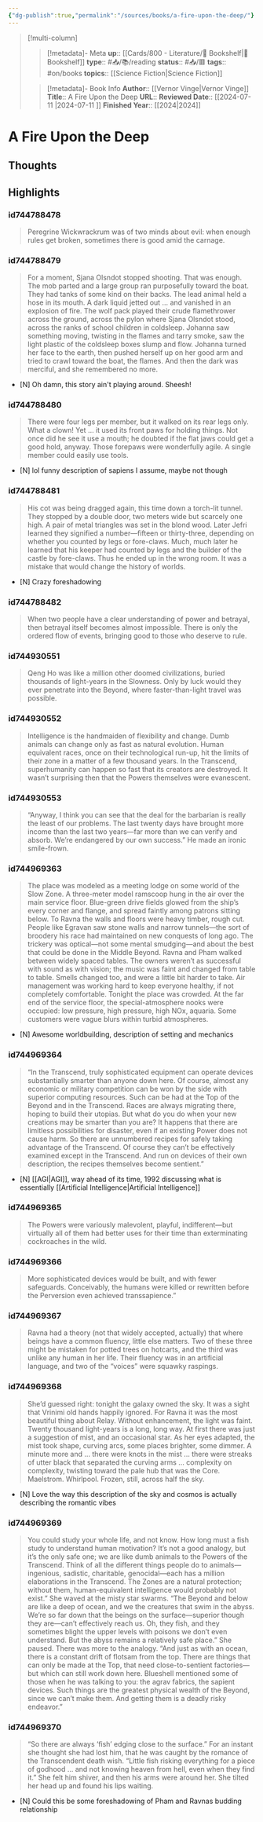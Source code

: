 ```yaml
---
{"dg-publish":true,"permalink":"/sources/books/a-fire-upon-the-deep/"}
---
```


> [!multi-column]
>
>> [!metadata]- Meta
>> **up**:: [[Cards/800 - Literature/📗 Bookshelf\|📗 Bookshelf]]
>> **type**:: #📥/📚/reading 
>> **status**:: #📥/🟥 
>> **tags**:: #on/books
>> **topics**:: [[Science Fiction\|Science Fiction]]
>
>> [!metadata]- Book Info
>> **Author**:: [[Vernor Vinge\|Vernor Vinge]]
>> **Title**:: A Fire Upon the Deep
>> **URL**::
>> **Reviewed Date**:: [[2024-07-11 \|2024-07-11 ]]
>> **Finished Year**:: [[2024\|2024]]

# A Fire Upon the Deep

## Thoughts

## Highlights
### id744788478

> Peregrine Wickwrackrum was of two minds about evil: when enough rules get broken, sometimes there is good amid the carnage.

### id744788479

> For a moment, Sjana Olsndot stopped shooting. That was enough. The mob parted and a large group ran purposefully toward the boat. They had tanks of some kind on their backs. The lead animal held a hose in its mouth. A dark liquid jetted out … and vanished in an explosion of fire. The wolf pack played their crude flamethrower across the ground, across the pylon where Sjana Olsndot stood, across the ranks of school children in coldsleep. Johanna saw something moving, twisting in the flames and tarry smoke, saw the light plastic of the coldsleep boxes slump and flow. Johanna turned her face to the earth, then pushed herself up on her good arm and tried to crawl toward the boat, the flames. And then the dark was merciful, and she remembered no more.

- [N] Oh damn, this story ain't playing around. Sheesh!

### id744788480

> There were four legs per member, but it walked on its rear legs only. What a clown! Yet … it used its front paws for holding things. Not once did he see it use a mouth; he doubted if the flat jaws could get a good hold, anyway. Those forepaws were wonderfully agile. A single member could easily use tools.

- [N] lol funny description of sapiens I assume, maybe not though

### id744788481

> His cot was being dragged again, this time down a torch-lit tunnel. They stopped by a double door, two meters wide but scarcely one high. A pair of metal triangles was set in the blond wood. Later Jefri learned they signified a number—fifteen or thirty-three, depending on whether you counted by legs or fore-claws. Much, much later he learned that his keeper had counted by legs and the builder of the castle by fore-claws. Thus he ended up in the wrong room. It was a mistake that would change the history of worlds.

- [N] Crazy foreshadowing

### id744788482

> When two people have a clear understanding of power and betrayal, then betrayal itself becomes almost impossible. There is only the ordered flow of events, bringing good to those who deserve to rule.

### id744930551

> Qeng Ho was like a million other doomed civilizations, buried thousands of light-years in the Slowness. Only by luck would they ever penetrate into the Beyond, where faster-than-light travel was possible.

### id744930552

> Intelligence is the handmaiden of flexibility and change. Dumb animals can change only as fast as natural evolution. Human equivalent races, once on their technological run-up, hit the limits of their zone in a matter of a few thousand years. In the Transcend, superhumanity can happen so fast that its creators are destroyed. It wasn’t surprising then that the Powers themselves were evanescent.

### id744930553

> “Anyway, I think you can see that the deal for the barbarian is really the least of our problems. The last twenty days have brought more income than the last two years—far more than we can verify and absorb. We’re endangered by our own success.” He made an ironic smile-frown.

### id744969363

> The place was modeled as a meeting lodge on some world of the Slow Zone. A three-meter model ramscoop hung in the air over the main service floor. Blue-green drive fields glowed from the ship’s every corner and flange, and spread faintly among patrons sitting below. To Ravna the walls and floors were heavy timber, rough cut. People like Egravan saw stone walls and narrow tunnels—the sort of broodery his race had maintained on new conquests of long ago. The trickery was optical—not some mental smudging—and about the best that could be done in the Middle Beyond. Ravna and Pham walked between widely spaced tables. The owners weren’t as successful with sound as with vision; the music was faint and changed from table to table. Smells changed too, and were a little bit harder to take. Air management was working hard to keep everyone healthy, if not completely comfortable. Tonight the place was crowded. At the far end of the service floor, the special-atmosphere nooks were occupied: low pressure, high pressure, high NOx, aquaria. Some customers were vague blurs within turbid atmospheres.

- [N] Awesome worldbuilding, description of setting and mechanics

### id744969364

> “In the Transcend, truly sophisticated equipment can operate devices substantially smarter than anyone down here. Of course, almost any economic or military competition can be won by the side with superior computing resources. Such can be had at the Top of the Beyond and in the Transcend. Races are always migrating there, hoping to build their utopias. But what do you do when your new creations may be smarter than you are? It happens that there are limitless possibilities for disaster, even if an existing Power does not cause harm. So there are unnumbered recipes for safely taking advantage of the Transcend. Of course they can’t be effectively examined except in the Transcend. And run on devices of their own description, the recipes themselves become sentient.”

- [N] [[AGI\|AGI]], way ahead of its time, 1992 discussing what is essentially [[Artificial Intelligence\|Artificial Intelligence]]

### id744969365

> The Powers were variously malevolent, playful, indifferent—but virtually all of them had better uses for their time than exterminating cockroaches in the wild.

### id744969366

> More sophisticated devices would be built, and with fewer safeguards. Conceivably, the humans were killed or rewritten before the Perversion even achieved transsapience.”

### id744969367

> Ravna had a theory (not that widely accepted, actually) that where beings have a common fluency, little else matters. Two of these three might be mistaken for potted trees on hotcarts, and the third was unlike any human in her life. Their fluency was in an artificial language, and two of the “voices” were squawky raspings.

### id744969368

> She’d guessed right: tonight the galaxy owned the sky. It was a sight that Vrinimi old hands happily ignored. For Ravna it was the most beautiful thing about Relay. Without enhancement, the light was faint. Twenty thousand light-years is a long, long way. At first there was just a suggestion of mist, and an occasional star. As her eyes adapted, the mist took shape, curving arcs, some places brighter, some dimmer. A minute more and … there were knots in the mist … there were streaks of utter black that separated the curving arms … complexity on complexity, twisting toward the pale hub that was the Core. Maelstrom. Whirlpool. Frozen, still, across half the sky.

- [N] Love the way this description of the sky and cosmos is actually describing the romantic vibes

### id744969369

> You could study your whole life, and not know. How long must a fish study to understand human motivation? It’s not a good analogy, but it’s the only safe one; we are like dumb animals to the Powers of the Transcend. Think of all the different things people do to animals—ingenious, sadistic, charitable, genocidal—each has a million elaborations in the Transcend. The Zones are a natural protection; without them, human-equivalent intelligence would probably not exist.” She waved at the misty star swarms. “The Beyond and below are like a deep of ocean, and we the creatures that swim in the abyss. We’re so far down that the beings on the surface—superior though they are—can’t effectively reach us. Oh, they fish, and they sometimes blight the upper levels with poisons we don’t even understand. But the abyss remains a relatively safe place.” She paused. There was more to the analogy. “And just as with an ocean, there is a constant drift of flotsam from the top. There are things that can only be made at the Top, that need close-to-sentient factories—but which can still work down here. Blueshell mentioned some of those when he was talking to you: the agrav fabrics, the sapient devices. Such things are the greatest physical wealth of the Beyond, since we can’t make them. And getting them is a deadly risky endeavor.”

### id744969370

> “So there are always ‘fish’ edging close to the surface.” For an instant she thought she had lost him, that he was caught by the romance of the Transcendent death wish. “Little fish risking everything for a piece of godhood … and not knowing heaven from hell, even when they find it.” She felt him shiver, and then his arms were around her. She tilted her head up and found his lips waiting.

- [N] Could this be some foreshadowing of Pham and Ravnas budding relationship
